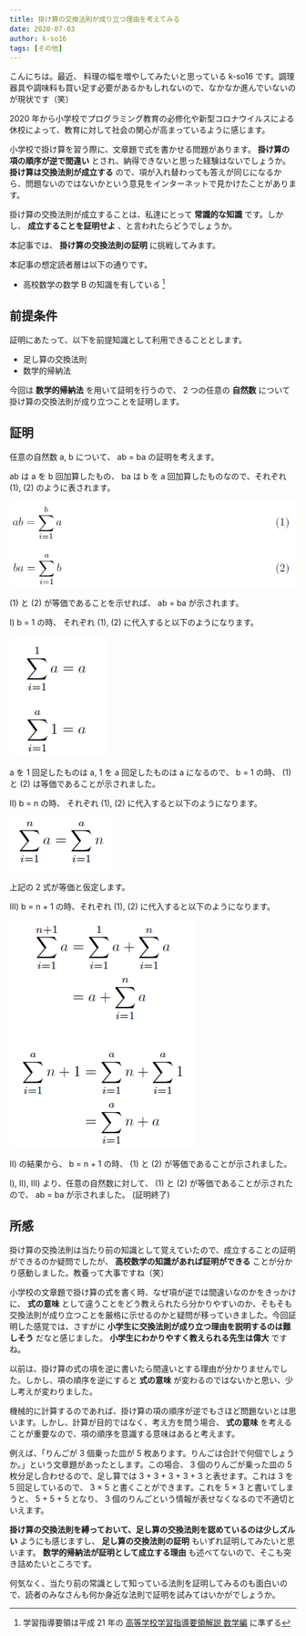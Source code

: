 ```yaml
---
title: 掛け算の交換法則が成り立つ理由を考えてみる
date: 2020-07-03
author: k-so16
tags: [その他]
---
```


こんにちは。最近、 料理の幅を増やしてみたいと思っている k-so16 です。調理器具や調味料も買い足す必要があるかもしれないので、なかなか進んでいないのが現状です（笑）

2020 年から小学校でプログラミング教育の必修化や新型コロナウイルスによる休校によって、教育に対して社会の関心が高まっているように感じます。

小学校で掛け算を習う際に、文章題で式を書かせる問題があります。 **掛け算の項の順序が逆で間違い** とされ、納得できないと思った経験はないでしょうか。 **掛け算は交換法則が成立する** ので、項が入れ替わっても答えが同じになるから、問題ないのではないかという意見をインターネットで見かけたことがあります。

掛け算の交換法則が成立することは、私達にとって **常識的な知識** です。しかし、 **成立することを証明せよ** 、と言われたらどうでしょうか。

本記事では、 **掛け算の交換法則の証明** に挑戦してみます。

本記事の想定読者層は以下の通りです。

- 高校数学の数学 B の知識を有している [^1]

## 前提条件

証明にあたって、以下を前提知識として利用できることとします。

- 足し算の交換法則
- 数学的帰納法

今回は **数学的帰納法** を用いて証明を行うので、 2 つの任意の **自然数** について掛け算の交換法則が成り立つことを証明します。

## 証明

任意の自然数 a, b について、 ab = ba の証明を考えます。

ab は a を b 回加算したもの、 ba は b を a 回加算したものなので、それぞれ (1), (2) のように表されます。

![](images/proof-of-commutative-law-1.png "掛け算は総和記号で置き換えられる")

(1) と (2) が等価であることを示せれば、 ab = ba が示されます。

Ⅰ) b = 1 の時、 それぞれ (1), (2) に代入すると以下のようになります。

![](images/proof-of-commutative-law-2.png "(1) と (2) にそれぞれ b = 1 を代入した場合の式")

a を 1 回足したものは a, 1 を a 回足したものは a になるので、 b = 1 の時、 (1) と (2) は等価であることが示されました。

Ⅱ) b = n の時、 それぞれ (1), (2) に代入すると以下のようになります。

![](images/proof-of-commutative-law-3.png "(1) と (2) にそれぞれ b = n を代入した場合の式")

上記の 2 式が等価と仮定します。

Ⅲ) b = n + 1 の時、それぞれ (1), (2) に代入すると以下のようになります。

![](images/proof-of-commutative-law-4.png "(1) と (2) にそれぞれ b = n + 1 を代入した場合の式")

Ⅱ) の結果から、 b = n + 1 の時、 (1) と (2) が等価であることが示されました。

Ⅰ), Ⅱ), Ⅲ) より、任意の自然数に対して、 (1) と (2) が等価であることが示されたので、 ab = ba が示されました。 (証明終了)

## 所感

掛け算の交換法則は当たり前の知識として覚えていたので、成立することの証明ができるのか疑問でしたが、 **高校数学の知識があれば証明ができる** ことが分かり感動しました。教養って大事ですね（笑）

小学校の文章題で掛け算の式を書く時、なぜ項が逆では間違いなのかをきっかけに、 **式の意味** として違うことをどう教えられたら分かりやすいのか、そもそも交換法則が成り立つことを厳格に示せるのかと疑問が移っていきました。今回証明した感覚では、さすがに **小学生に交換法則が成り立つ理由を説明するのは難しそう** だなと感じました。 **小学生にわかりやすく教えられる先生は偉大** ですね。

以前は、掛け算の式の項を逆に書いたら間違いとする理由が分かりませんでした。しかし、項の順序を逆にすると **式の意味** が変わるのではないかと思い、少し考えが変わりました。

機械的に計算するのであれば、掛け算の項の順序が逆でもさほど問題ないとは思います。しかし、計算が目的ではなく、考え方を問う場合、 **式の意味** を考えることが重要なので、項の順序を意識する意味はあると考えます。

例えば、「りんごが 3 個乗った皿が 5 枚あります。りんごは合計で何個でしょうか。」という文章題があったとします。この場合、 3 個のりんごが乗った皿の 5 枚分足し合わせるので、足し算では 3 + 3 + 3 + 3 + 3 と表せます。これは 3 を 5 回足しているので、 3 × 5 と書くことができます。これを 5 × 3 と書いてしまうと、 5 + 5 + 5 となり、 3 個のりんごという情報が表せなくなるので不適切といえます。

**掛け算の交換法則を縛っておいて、足し算の交換法則を認めているのは少しズルい** ようにも感じますし、 **足し算の交換法則の証明** もいずれ証明してみたいと思います。 **数学的帰納法が証明として成立する理由** も述べてないので、そこも突き詰めたいところです。

何気なく、当たり前の常識として知っている法則を証明してみるのも面白いので、読者のみなさんも何か身近な法則で証明を試みてはいかがでしょうか。

[^1]: 学習指導要領は平成 21 年の [高等学校学習指導要領解説 数学編](https://www.mext.go.jp/component/a_menu/education/micro_detail/__icsFiles/afieldfile/2012/06/06/1282000_5.pdf) に準ずる